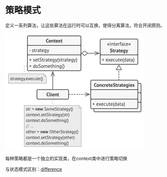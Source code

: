 # 策略模式

定义一系列算法，让这些算法在运行时可以互换，使得分离算法，符合开闭原则。

![strategy](../../.img/strategy.png)

每种策略都是一个独立的实现类，在context类中进行策略切换

与状态模式区别：[difference](https://github.com/sweetpear0108/design-pattern/blob/e45023e7b6d1a395aa49cb62a2288ec1ff587663/behavioral%20pattern/state/README.md)

